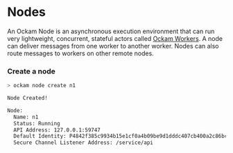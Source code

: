 # Nodes

An Ockam Node is an asynchronous execution environment that can run very lightweight, concurrent, stateful actors called [Ockam Workers](workers.md). A node can deliver messages from one worker to another worker. Nodes can also route messages to workers on other remote nodes.

### Create a node

```bash
> ockam node create n1

Node Created!

Node:
  Name: n1
  Status: Running
  API Address: 127.0.0.1:59747
  Default Identity: P4842f385c9934b15e1cf0a4b09be9d1dddc407cb400a2c86bc6bd0fba09aaf6f
  Secure Channel Listener Address: /service/api
```
